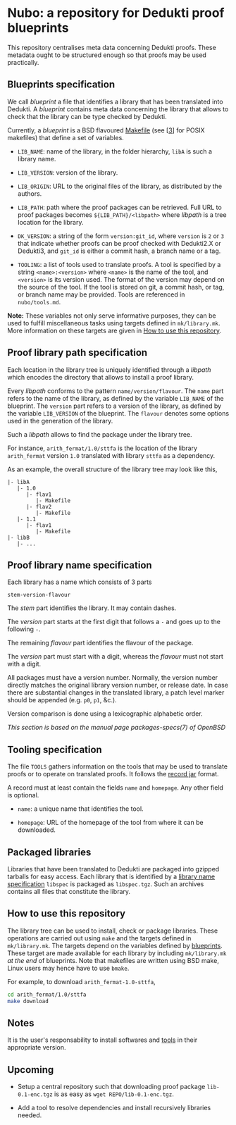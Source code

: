 Nubo: a repository for Dedukti proof blueprints
===============================================

This repository centralises meta data concerning Dedukti proofs. These metadata
ought to be structured enough so that proofs may be used practically.

Blueprints specification
------------------------

We call *blueprint* a file that identifies a library that has been translated
into Dedukti. A *blueprint* contains meta data concerning the library that
allows to check that the library can be type checked by Dedukti.

Currently, a *blueprint* is a BSD flavoured [Makefile][2] (see [[3]] for POSIX
makefiles) that define a set of variables.

- `LIB_NAME`: name of the library, in the folder hierarchy, `libA` is such a
  library name.

- `LIB_VERSION`: version of the library.

- `LIB_ORIGIN`: URL to the original files of the library, as distributed by the
  authors.

- `LIB_PATH`: path where the proof packages can be retrieved. Full URL to proof
  packages becomes `${LIB_PATH}/<libpath>` where _libpath_ is a tree location
  for the library.

- `DK_VERSION`: a string of the form `version:git_id`, where `version` is `2`
  or `3` that indicate whether proofs can be proof checked with Dedukti2.X or
  Dedukti3, and `git_id` is either a commit hash, a branch name or a tag.

- `TOOLING`: a list of tools used to translate proofs. A tool is specified by
  a string `<name>:<version>` where `<name>` is the name of the tool, and
  `<version>` is its version used. The format of the version may depend on the
  source of the tool. If the tool is stored on git, a commit hash, or tag, or
  branch name may be provided. Tools are referenced in `nubo/tools.md`.
  
**Note:**
These variables not only serve informative purposes, they can be used to fulfill
miscellaneous tasks using targets defined in `mk/library.mk`. More information
on these targets are given in
[How to use this repository](#how-to-use-this-repository).
  
Proof library path specification
--------------------------------

Each location in the library tree is uniquely identified through a *libpath*
which encodes the directory that allows to install a proof library.

Every *libpath* conforms to the pattern `name/version/flavour`. The `name` part
refers to the name of the library, as defined by the variable `LIB_NAME` of the
blueprint. The `version` part refers to a version of the library, as defined by
the variable `LIB_VERSION` of the blueprint. The `flavour` denotes some options
used in the generation of the library.

Such a *libpath* allows to find the package under the library tree.

For instance, `arith_fermat/1.0/sttfa` is the location of the library
`arith_fermat` version `1.0` translated with library `sttfa` as a dependency.

As an example, the overall structure of the library tree may look like this,
```
|- libA
   |- 1.0
      |- flav1
         |- Makefile
      |- flav2
         |- Makefile
   |- 1.1
      |- flav1
         |- Makefile
|- libB
   |- ...
```

Proof library name specification
--------------------------------

Each library has a name which consists of 3 parts

```
stem-version-flavour
```

The _stem_ part identifies the library. It may contain dashes.

The _version_ part starts at the first digit that follows a `-` and goes up to
the following `-`.

The remaining _flavour_ part identifies the flavour of the package.

The _version_ part must start with a digit, whereas the _flavour_ must not
start with a digit.

All packages must have a version number. Normally, the version number directly
matches the original library version number, or release date. In case there are
substantial changes in the translated library, a patch level marker should be
appended (e.g. `p0`, `p1`, &c.).

Version comparison is done using a lexicographic alphabetic order.

_This section is based on the manual page packages-specs(7) of OpenBSD_

Tooling specification
---------------------

The file `TOOLS` gathers information on the tools that may be used to translate
proofs or to operate on translated proofs. It follows the [record jar][1] 
format.

A record must at least contain the fields `name` and `homepage`. Any other field
is optional.

- `name`: a unique name that identifies the tool.

- `homepage`: URL of the homepage of the tool from where it can be downloaded.

Packaged libraries
------------------

Libraries that have been translated to Dedukti are packaged into gzipped
tarballs for easy access. Each library that is identified by a
[library name specification](#proof-library-name-specification) `libspec` is
packaged as `libspec.tgz`. Such an archives contains all files that constitute
the library.

How to use this repository
--------------------------

The library tree can be used to install, check or package libraries. These
operations are carried out using `make` and the targets defined in
`mk/library.mk`. The targets depend on the variables defined by
[blueprints](#bluprints-specification). These target are made available for
each library by including `mk/library.mk` _at the end_ of blueprints. Note
that makefiles are written using BSD make, Linux users may hence have to use
`bmake`.

For example, to download `arith_fermat-1.0-sttfa`,

``` sh
cd arith_fermat/1.0/sttfa
make download
```

Notes
-----

It is the user's responsability to install softwares and
[tools](#tooling-specification) in their appropriate version.

Upcoming
--------

- Setup a central repository such that downloading proof package
  `lib-0.1-enc.tgz` is as easy as `wget REPO/lib-0.1-enc.tgz`.
  
- Add a tool to resolve dependencies and install recursively libraries needed.

[1]: https://tools.ietf.org/html/draft-phillips-record-jar-01
[2]: https://man.openbsd.org/make.1
[3]: https://pubs.opengroup.org/onlinepubs/009695299/utilities/make.html
